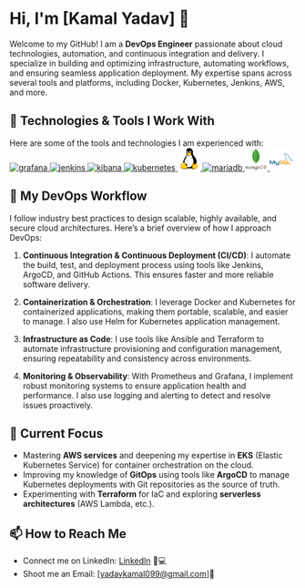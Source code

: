 # Hi, I'm [Kamal Yadav] 👋

Welcome to my GitHub! I am a **DevOps Engineer** passionate about cloud technologies, automation, and continuous integration and delivery. I specialize in building and optimizing infrastructure, automating workflows, and ensuring seamless application deployment. My expertise spans across several tools and platforms, including Docker, Kubernetes, Jenkins, AWS, and more.

## 🔧 Technologies & Tools I Work With

Here are some of the tools and technologies I am experienced with:
 <a href="https://grafana.com" target="_blank" rel="noreferrer"> <img src="https://www.vectorlogo.zone/logos/grafana/grafana-icon.svg" alt="grafana" width="40" height="40"/> </a>
 <a href="https://www.jenkins.io" target="_blank" rel="noreferrer"> <img src="https://www.vectorlogo.zone/logos/jenkins/jenkins-icon.svg" alt="jenkins" width="40" height="40"/> </a>
 <a href="https://www.elastic.co/kibana" target="_blank" rel="noreferrer"> <img src="https://www.vectorlogo.zone/logos/elasticco_kibana/elasticco_kibana-icon.svg" alt="kibana" width="40" height="40"/> </a>
 <a href="https://kubernetes.io" target="_blank" rel="noreferrer"> <img src="https://www.vectorlogo.zone/logos/kubernetes/kubernetes-icon.svg" alt="kubernetes" width="40" height="40"/> 
 </a>   <a href="https://www.linux.org/" target="_blank" rel="noreferrer"> <img src="https://raw.githubusercontent.com/devicons/devicon/master/icons/linux/linux-original.svg" alt="linux" width="40" height="40"/> </a> <a href="https://mariadb.org/" target="_blank" rel="noreferrer"> <img src="https://www.vectorlogo.zone/logos/mariadb/mariadb-icon.svg" alt="mariadb" width="40" height="40"/> </a>
 <a href="https://www.mongodb.com/" target="_blank" rel="noreferrer"> <img src="https://raw.githubusercontent.com/devicons/devicon/master/icons/mongodb/mongodb-original-wordmark.svg" alt="mongodb" width="40" height="40"/> </a> 
 <a href="https://www.mysql.com/" target="_blank" rel="noreferrer"> <img src="https://raw.githubusercontent.com/devicons/devicon/master/icons/mysql/mysql-original-wordmark.svg" alt="mysql" width="40" height="40"/> </a>

## 🚀 My DevOps Workflow

I follow industry best practices to design scalable, highly available, and secure cloud architectures. Here’s a brief overview of how I approach DevOps:

1. **Continuous Integration & Continuous Deployment (CI/CD)**: I automate the build, test, and deployment process using tools like Jenkins, ArgoCD, and GitHub Actions. This ensures faster and more reliable software delivery.
   
2. **Containerization & Orchestration**: I leverage Docker and Kubernetes for containerized applications, making them portable, scalable, and easier to manage. I also use Helm for Kubernetes application management.

3. **Infrastructure as Code**: I use tools like Ansible and Terraform to automate infrastructure provisioning and configuration management, ensuring repeatability and consistency across environments.

4. **Monitoring & Observability**: With Prometheus and Grafana, I implement robust monitoring systems to ensure application health and performance. I also use logging and alerting to detect and resolve issues proactively.

## 🌱 Current Focus

- Mastering **AWS services** and deepening my expertise in **EKS** (Elastic Kubernetes Service) for container orchestration on the cloud.
- Improving my knowledge of **GitOps** using tools like **ArgoCD** to manage Kubernetes deployments with Git repositories as the source of truth.
- Experimenting with **Terraform** for IaC and exploring **serverless architectures** (AWS Lambda, etc.).


## 📫 How to Reach Me

- Connect me on LinkedIn: [ LinkedIn](https://https://www.linkedin.com/in/kamal-yadav-3243b780/) 🏻‍💻
- Shoot me an Email: [yadavkamal099@gmail.com]💌
 
